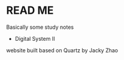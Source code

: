 # READ ME
Basically some study notes
- Digital System II

website built based on Quartz by Jacky Zhao
